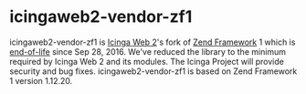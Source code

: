 # icingaweb2-vendor-zf1

icingaweb2-vendor-zf1 is [Icinga Web 2](https://www.icinga.com/products/icinga-web-2/)'s fork of
[Zend Framework](https://framework.zend.com/) 1 which is
[end-of-life](https://framework.zend.com/blog/2016-06-28-zf1-eol.html) since Sep 28, 2016.
We've reduced the library to the minimum required by Icinga Web 2 and its modules.
The Icinga Project will provide security and bug fixes.
icingaweb2-vendor-zf1 is based on Zend Framework 1 version 1.12.20.
